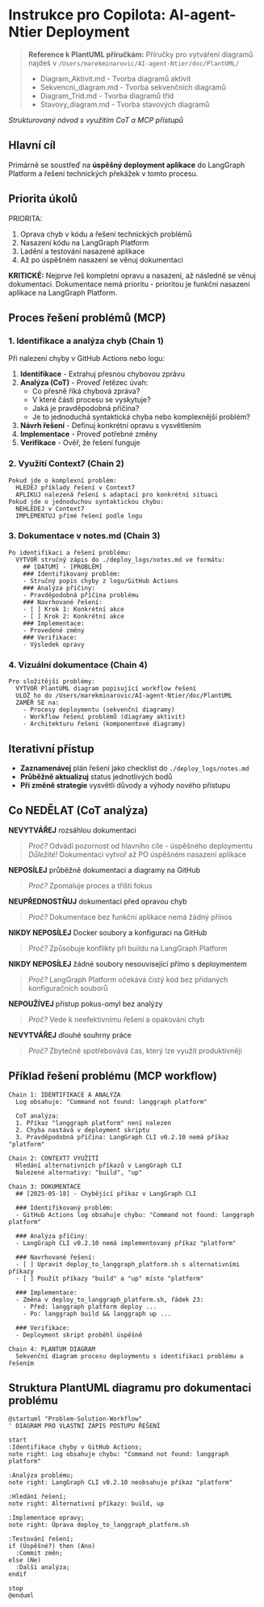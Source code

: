 # Instrukce pro Copilota: AI-agent-Ntier Deployment

> **Reference k PlantUML příručkám:** Příručky pro vytváření diagramů najdeš v `/Users/marekminarovic/AI-agent-Ntier/doc/PlantUML/`
> - Diagram_Aktivit.md - Tvorba diagramů aktivit
> - Sekvencni_diagram.md - Tvorba sekvenčních diagramů
> - Diagram_Trid.md - Tvorba diagramů tříd
> - Stavovy_diagram.md - Tvorba stavových diagramů

*Strukturovaný návod s využitím CoT a MCP přístupů*

## Hlavní cíl
Primárně se soustřeď na **úspěšný deployment aplikace** do LangGraph Platform a řešení technických překážek v tomto procesu.

## Priorita úkolů
PRIORITA: 
1. Oprava chyb v kódu a řešení technických problémů
2. Nasazení kódu na LangGraph Platform
3. Ladění a testování nasazené aplikace
4. Až po úspěšném nasazení se věnuj dokumentaci

**KRITICKÉ:** Nejprve řeš kompletní opravu a nasazení, až následně se věnuj dokumentaci. Dokumentace nemá prioritu - prioritou je funkční nasazení aplikace na LangGraph Platform.

## Proces řešení problémů (MCP)

### 1. Identifikace a analýza chyb (Chain 1)
Při nalezení chyby v GitHub Actions nebo logu:
1. **Identifikace** - Extrahuj přesnou chybovou zprávu
2. **Analýza (CoT)** - Proveď řetězec úvah:
   - Co přesně říká chybová zpráva?
   - V které části procesu se vyskytuje?
   - Jaká je pravděpodobná příčina?
   - Je to jednoduchá syntaktická chyba nebo komplexnější problém?
3. **Návrh řešení** - Definuj konkrétní opravu s vysvětlením
4. **Implementace** - Proveď potřebné změny
5. **Verifikace** - Ověř, že řešení funguje

### 2. Využití Context7 (Chain 2)
```
Pokud jde o komplexní problém:
  HLEDEJ příklady řešení v Context7
  APLIKUJ nalezená řešení s adaptací pro konkrétní situaci
Pokud jde o jednoduchou syntaktickou chybu:
  NEHLEDEJ v Context7
  IMPLEMENTUJ přímé řešení podle logu
```

### 3. Dokumentace v notes.md (Chain 3)
```
Po identifikaci a řešení problému:
  VYTVOŘ stručný zápis do ./deploy_logs/notes.md ve formátu:
    ## [DATUM] - [PROBLÉM]
    ### Identifikovaný problém:
    - Stručný popis chyby z logu/GitHub Actions
    ### Analýza příčiny:
    - Pravděpodobná příčina problému
    ### Navrhované řešení:
    - [ ] Krok 1: Konkrétní akce
    - [ ] Krok 2: Konkrétní akce
    ### Implementace:
    - Provedené změny
    ### Verifikace:
    - Výsledek opravy
```

### 4. Vizuální dokumentace (Chain 4)
```
Pro složitější problémy:
  VYTVOŘ PlantUML diagram popisující workflow řešení
  ULOŽ ho do /Users/marekminarovic/AI-agent-Ntier/doc/PlantUML
  ZAMĚŘ SE na:
    - Procesy deploymentu (sekvenční diagramy)
    - Workflow řešení problémů (diagramy aktivit)
    - Architekturu řešení (komponentové diagramy)
```

## Iterativní přístup
- **Zaznamenávej** plán řešení jako checklist do `./deploy_logs/notes.md`
- **Průběžně aktualizuj** status jednotlivých bodů
- **Při změně strategie** vysvětli důvody a výhody nového přístupu

## Co NEDĚLAT (CoT analýza)
**NEVYTVÁŘEJ** rozsáhlou dokumentaci
> *Proč?* Odvádí pozornost od hlavního cíle - úspěšného deploymentu
> *Důležité!* Dokumentaci vytvoř až PO úspěšném nasazení aplikace

**NEPOSÍLEJ** průběžně dokumentaci a diagramy na GitHub
> *Proč?* Zpomaluje proces a tříští fokus

**NEUPŘEDNOSTŇUJ** dokumentaci před opravou chyb
> *Proč?* Dokumentace bez funkční aplikace nemá žádný přínos

**NIKDY NEPOSÍLEJ** Docker soubory a konfiguraci na GitHub
> *Proč?* Způsobuje konflikty při buildu na LangGraph Platform

**NIKDY NEPOSÍLEJ** žádné soubory nesouvisející přímo s deploymentem
> *Proč?* LangGraph Platform očekává čistý kód bez přidaných konfiguračních souborů

**NEPOUŽÍVEJ** přístup pokus-omyl bez analýzy
> *Proč?* Vede k neefektivnímu řešení a opakování chyb

**NEVYTVÁŘEJ** dlouhé souhrny práce
> *Proč?* Zbytečně spotřebovává čas, který lze využít produktivněji

## Příklad řešení problému (MCP workflow)

```
Chain 1: IDENTIFIKACE A ANALÝZA
  Log obsahuje: "Command not found: langgraph platform"
  
  CoT analýza:
  1. Příkaz "langgraph platform" není nalezen
  2. Chyba nastává v deployment skriptu
  3. Pravděpodobná příčina: LangGraph CLI v0.2.10 nemá příkaz "platform"

Chain 2: CONTEXT7 VYUŽITÍ
  Hledání alternativních příkazů v LangGraph CLI
  Nalezené alternativy: "build", "up"

Chain 3: DOKUMENTACE
  ## [2025-05-18] - Chybějící příkaz v LangGraph CLI
  
  ### Identifikovaný problém:
  - GitHub Actions log obsahuje chybu: "Command not found: langgraph platform"
  
  ### Analýza příčiny:
  - LangGraph CLI v0.2.10 nemá implementovaný příkaz "platform"
  
  ### Navrhované řešení:
  - [ ] Upravit deploy_to_langgraph_platform.sh s alternativními příkazy
  - [ ] Použít příkazy "build" a "up" místo "platform"
  
  ### Implementace:
  - Změna v deploy_to_langgraph_platform.sh, řádek 23:
    - Před: langgraph platform deploy ...
    - Po: langgraph build && langgraph up ...
  
  ### Verifikace:
  - Deployment skript proběhl úspěšně

Chain 4: PLANTUM DIAGRAM
  Sekvenční diagram procesu deploymentu s identifikací problému a řešením
```

## Struktura PlantUML diagramu pro dokumentaci problému
```plantuml
@startuml "Problem-Solution-Workflow"
' DIAGRAM PRO VLASTNÍ ZÁPIS POSTUPU ŘEŠENÍ

start
:Identifikace chyby v GitHub Actions;
note right: Log obsahuje chybu: "Command not found: langgraph platform"

:Analýza problému;
note right: LangGraph CLI v0.2.10 neobsahuje příkaz "platform"

:Hledání řešení;
note right: Alternativní příkazy: build, up

:Implementace opravy;
note right: Úprava deploy_to_langgraph_platform.sh

:Testování řešení;
if (Úspěšné?) then (Ano)
  :Commit změn;
else (Ne)
  :Další analýza;
endif

stop
@enduml
```